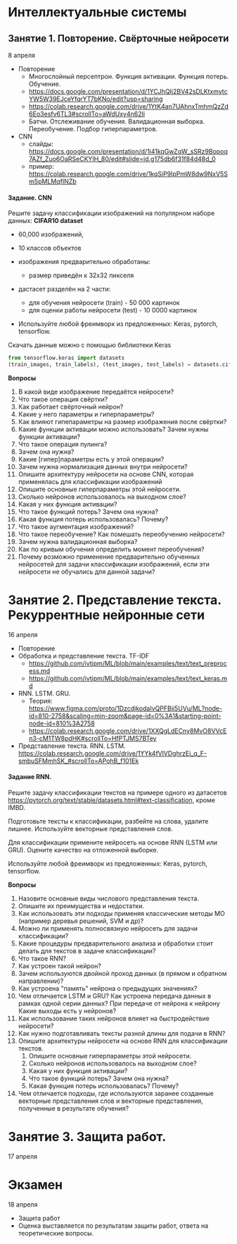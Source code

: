 # Интеллектуальные системы
## Занятие 1. Повторение. Свёрточные нейросети
8 апреля
- Повторение
  - Многослойный персептрон. Функция активации. Функция потерь. Обучение.
  - https://docs.google.com/presentation/d/1YCJhQIj2BV42sDLKtxmytcYW5W39EJceYfqrYT7bKNo/edit?usp=sharing
  - https://colab.research.google.com/drive/1YtK4an7UAhnxTmhmQzZd6Eo3esfv6TL3#scrollTo=aWdUxy4n62Ii
  - Батчи. Отслеживание обучения. Валидационная выборка. Переобучение. Подбор гиперпараметров.
- CNN
  - слайды: https://docs.google.com/presentation/d/1i41kqGwZqW_sSRz9Bopoq7AZf_Zuo6OaRSeCKYIH_80/edit#slide=id.g175db6f31f84d48d_0
  - пример: https://colab.research.google.com/drive/1kqSiP9IpPmW8dw9NxV5Sm5pMLMqfINZb

#### Задание. CNN
Решите задачу классификации изображений на популярном наборе данных:
**CIFAR10 dataset**
- 60,000 изображений,
- 10 классов объектов
- изображения предварительно обработаны:
    - размер приведён к 32х32 пикселя
- дастасет разделён на 2 части:
    - для обучения нейросети (train) - 50 000 картинок
    - для оценки работы нейросети (test) - 10 0000 картинок

- Используйте любой фреимворк из предложенных: Keras, pytorch, tensorflow.

Скачать данные можно с помощью библиотеки Keras
```python
from tensorflow.keras import datasets
(train_images, train_labels), (test_images, test_labels) = datasets.cifar10.load_data()
```

**Вопросы**
1. В какой виде изображение передаётся нейросети?
1. Что такое операция свёртки?
1. Как работает свёрточный нейрон?
  1. Какие у него параметры и гиперпараметры?
  1. Как влияют гипепараметры на размер изображения после свёртки?
  1. Какие функции активации можно использовать? Зачем нужны функции активации?
1. Что такое операция пулинга? 
  1. Зачем она нужна?
  1. Какие [гипер]параметры есть у этой операции?
1. Зачем нужна нормализация данных внутри нейросети?
1. Опишите архитектуру нейросети на основе CNN, которая применялась для классификации изображений
  1. Опишите основные гиперпараметры этой нейросети.
  1. Сколько нейронов использовалось на выходном слое?
  1. Какая у них функция активации?
  1. Что такое функций потерь? Зачем она нужна?
  1. Какая функция потерь использовалась? Почему?
1. Что такое аугментация изображений?
1. Что такое переобучение? Как помешать переобучению нейросети?
  1. Зачем нужна валидационная выборка?
  1. Как по кривым обучения определить момент переобучения?
1. Почему возможно применение предварительно обученных нейросетей для задачи классификации изображений, если эти нейросети не обучались для данной задачи?


# Занятие 2. Представление текста. Рекуррентные нейронные сети
16 апреля
- Повторение
- Обработка и представление текста. TF-IDF
  - https://github.com/ivtipm/ML/blob/main/examples/text/text_preprocess.md
  - https://github.com/ivtipm/ML/blob/main/examples/text/text_keras.md
- RNN. LSTM. GRU.
  - Теория: https://www.figma.com/proto/1DzcdjkodaIvQPFBji5UVu/ML?node-id=810-2758&scaling=min-zoom&page-id=0%3A1&starting-point-node-id=810%3A2758
  - https://colab.research.google.com/drive/1XXQgLdECny8MvO8VVcEn3-cM1TW8pdHK#scrollTo=HfPTJMS7BTey
- Представление текста. RNN. LSTM. https://colab.research.google.com/drive/1YYk4fVlVDghrzEj_q_F-smbuSFMmhSK_#scrollTo=APohB_f101Ek


#### Задание RNN.
Решите задачу классификации текстов на примере одного из датасетов https://pytorch.org/text/stable/datasets.html#text-classification, кроме IMBD.

Подготовьте тексты к классификации, разбейте на слова, удалите лишнее. Используйте векторные представления слов.

Для классификации примените нейросеть на основе RNN (LSTM или GRU). Оцените качество на отложенной выборке. 

Используйте любой фреимворк из предложенных: Keras, pytorch, tensorflow.
 
 
**Вопросы**
1. Назовите основные виды числового представления текста.
  1. Опишите их преимущества и недостатки.
  1. Как использовать эти подходы применяя классические методы МО (например деревья решений, SVM и др)?
  1. Можно ли применять полносвязную нейросеть для задачи классификации?
1. Какие процедуры предварительного анализа и обработки стоит делать для текстов в задаче классификации?
1. Что такое RNN? 
  1. Как устроен такой нейрон? 
  1. Зачем используются двойной проход данных (в прямом и обратном направлении)?
  1. Как устроена "память" нейрона о предыдущих значениях?
  1. Чем отличается LSTM и GRU? Как устроена передача данных в рамках одной серии данных? При передаче от нейрона к нейрону Какие выходы есть у нейронов?
  1. Как использование таких нейронов влияет на быстродействие нейросети?
  1. Как нужно подготавливать тексты разной длины для подачи в RNN?
1. Опишите архитектуры нейросети на основе RNN для классификации текстов.
   1. Опишите основные гиперпараметры этой нейросети.
   1. Сколько нейронов использовалось на выходном слое?
   1. Какая у них функция активации?
   1. Что такое функций потерь? Зачем она нужна?
   1. Какая функция потерь использовалась? Почему?
1. Чем отличается подходы, где используются заранее созданные векторные представления слов и векторные представления, полученные в результате обучения?


# Занятие 3. Защита работ.
17 апреля

# Экзамен
18 апреля
- Защита работ
- Оценка выставляется по результатам защиты работ, ответа на теоретические вопросы.
